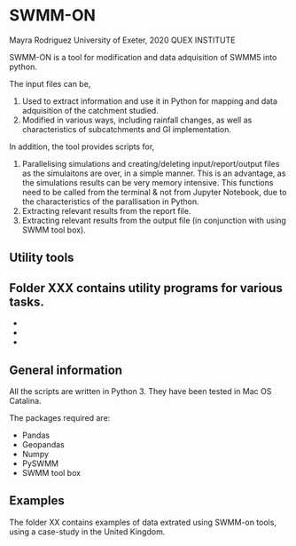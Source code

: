 # SWMM-ON
Mayra Rodriguez
University of Exeter, 2020
QUEX INSTITUTE

SWMM-ON is a tool for modification and data adquisition of SWMM5 into python. 

The input files can be,

1. Used to extract information and use it in Python for mapping and data adquisition of the catchment studied.
2. Modified in various ways, including rainfall changes, as well as characteristics of subcatchments and GI implementation.

In addition, the tool provides scripts for,
1. Parallelising simulations and creating/deleting input/report/output files as the simulaitons are over, in a simple manner. This is an advantage, as the simulations results can be very memory intensive. This functions need to be called from the terminal & not from Jupyter Notebook, due to the characteristics of the parallisation in Python.
2. Extracting relevant results from the report file. 
3. Extracting relevant results from the output file (in conjunction with using SWMM tool box).


## Utility tools
Folder XXX contains utility programs for various tasks. 
-
-
-
-


## General information
All the scripts are written in Python 3. They have been tested in Mac OS Catalina. 

The packages required are:

- Pandas
- Geopandas
- Numpy
- PySWMM
- SWMM tool box

## Examples
The folder XX contains examples of data extrated using SWMM-on tools, using a case-study in the United Kingdom. 
